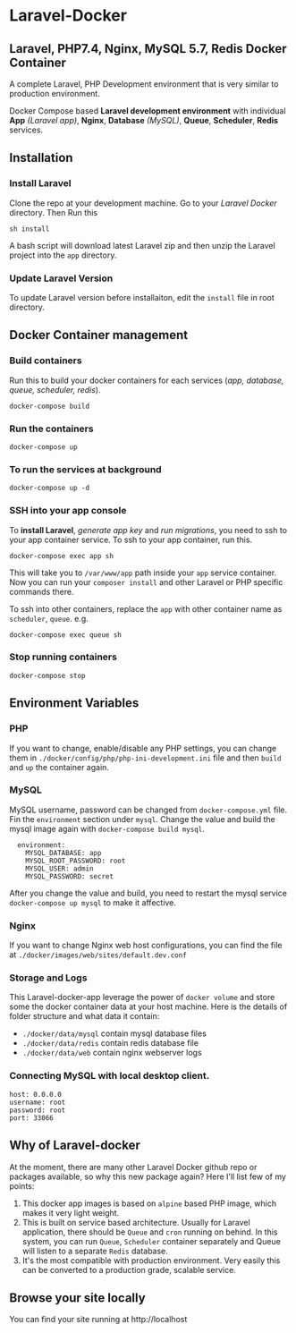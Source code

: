 # Laravel-Docker
## Laravel, PHP7.4, Nginx, MySQL 5.7, Redis Docker Container
A complete Laravel, PHP Development environment that is very similar to production environment.

Docker Compose based **Laravel development environment** with individual **App** _(Laravel app)_, **Nginx**, **Database** _(MySQL)_, **Queue**, **Scheduler**, **Redis**  services.

## Installation
### Install Laravel
Clone the repo at your development machine. Go to your *Laravel Docker* directory. Then Run this
```
sh install
```
A bash script will download latest Laravel zip and then unzip the Laravel project into the `app` directory.

### Update Laravel Version
To update Laravel version before installaiton, edit the `install` file in root directory.

## Docker Container management

### Build containers
Run this to build your docker containers for each services (*app, database, queue, scheduler, redis*).
  ```
  docker-compose build
  ```

### Run the containers
  ```
  docker-compose up
  ```
 ### To run the services at background
  ```
  docker-compose up -d
  ```
### SSH into your app console
To **install Laravel**, _generate app key_ and _run migrations_, you need to ssh to your app container service. To ssh to your app container, run this.
```
docker-compose exec app sh
```
This will take you to `/var/www/app` path inside your `app` service container. Now you can run your `composer install` and other Laravel or PHP specific commands there.

To ssh into other containers, replace the `app` with other container name as `scheduler`, `queue`. e.g.
```
docker-compose exec queue sh
```

### Stop running containers
```
docker-compose stop
```

## Environment Variables
### PHP
If you want to change, enable/disable any PHP settings, you can change them in `./docker/config/php/php-ini-development.ini` file and then `build` and `up` the container again.
### MySQL
MySQL username, password can be changed from `docker-compose.yml` file. Fin the `environment` section under `mysql`. Change the value and build the mysql image again with `docker-compose build mysql`.
```
  environment:
    MYSQL_DATABASE: app
    MYSQL_ROOT_PASSWORD: root
    MYSQL_USER: admin
    MYSQL_PASSWORD: secret
```
After you change the value and build, you need to restart the mysql service `docker-compose up mysql` to make it affective. 
### Nginx
If you want to change Nginx web host configurations, you can find the file at `./docker/images/web/sites/default.dev.conf`
### Storage and Logs
This Laravel-docker-app leverage the power of `docker volume` and store some the docker container data at your host machine. Here is the details of folder structure and what data it contain:
- `./docker/data/mysql` contain mysql database files
- `./docker/data/redis` contain redis database file
- `./docker/data/web` contain nginx webserver logs
### Connecting MySQL with local desktop client.
```
host: 0.0.0.0
username: root
password: root
port: 33066
```
## Why of Laravel-docker
At the moment, there are many other Laravel Docker github repo or packages available, so why this new package again? Here I'll list few of my points:
1. This docker app images is based on `alpine` based PHP image, which makes it very light weight.
2. This is built on service based architecture. Usually for Laravel application, there should be `Queue` and `cron` running on behind. In this system, you can run `Queue`, `Scheduler` container separately and Queue will listen to a separate `Redis` database. 
3. It's the most compatible with production environment. Very easily this can be converted to a production grade, scalable service.

## Browse your site locally
You can find your site running at http://localhost